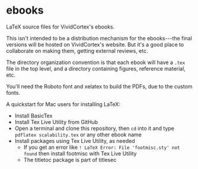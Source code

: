 # ebooks
LaTeX source files for VividCortex's ebooks.

This isn't intended to be a distribution mechanism for the ebooks---the final versions will be hosted on VividCortex's website. But it's a good place to collaborate on making them, getting external reviews, etc.

The directory organization convention is that each ebook will have a `.tex` file in the top level,
and a directory containing figures, reference material, etc.

You'll need the Roboto font and xelatex to build the PDFs, due to the custom fonts.

A quickstart for Mac users for installing LaTeX:

* Install BasicTex
* Install Tex Live Utility from GitHub
* Open a terminal and clone this repository, then `cd` into it and type `pdflatex scalability.tex` or any other ebook name
* Install packages using Tex Live Utility, as needed
  * If you get an error like `! LaTeX Error: File 'footmisc.sty' not found` then install footmisc with Tex Live Utility
  * The titletoc package is part of titlesec
